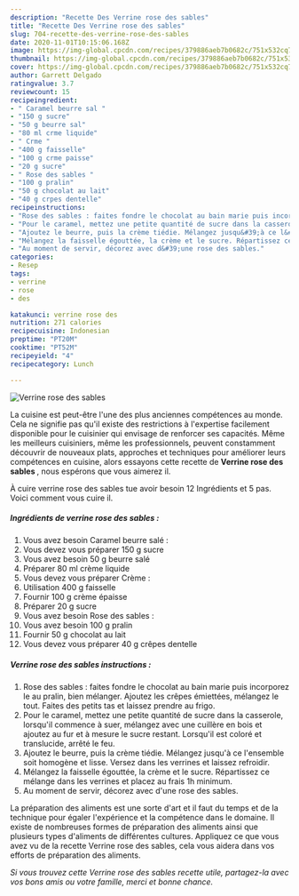 ```yaml
---
description: "Recette Des Verrine rose des sables"
title: "Recette Des Verrine rose des sables"
slug: 704-recette-des-verrine-rose-des-sables
date: 2020-11-01T10:15:06.168Z
image: https://img-global.cpcdn.com/recipes/379886aeb7b0682c/751x532cq70/verrine-rose-des-sables-photo-principale-de-la-recette.jpg
thumbnail: https://img-global.cpcdn.com/recipes/379886aeb7b0682c/751x532cq70/verrine-rose-des-sables-photo-principale-de-la-recette.jpg
cover: https://img-global.cpcdn.com/recipes/379886aeb7b0682c/751x532cq70/verrine-rose-des-sables-photo-principale-de-la-recette.jpg
author: Garrett Delgado
ratingvalue: 3.7
reviewcount: 15
recipeingredient:
- " Caramel beurre sal "
- "150 g sucre"
- "50 g beurre sal"
- "80 ml crme liquide"
- " Crme "
- "400 g faisselle"
- "100 g crme paisse"
- "20 g sucre"
- " Rose des sables "
- "100 g pralin"
- "50 g chocolat au lait"
- "40 g crpes dentelle"
recipeinstructions:
- "Rose des sables : faites fondre le chocolat au bain marie puis incorporez le au pralin, bien mélanger. Ajoutez les crêpes émiettées, mélangez le tout. Faites des petits tas et laissez prendre au frigo."
- "Pour le caramel, mettez une petite quantité de sucre dans la casserole, lorsqu&#39;il commence à suer, mélangez avec une cuillère en bois et ajoutez au fur et à mesure le sucre restant. Lorsqu&#39;il est coloré et translucide, arrêté le feu."
- "Ajoutez le beurre, puis la crème tiédie. Mélangez jusqu&#39;à ce l&#39;ensemble soit homogène et lisse. Versez dans les verrines et laissez refroidir."
- "Mélangez la faisselle égouttée, la crème et le sucre. Répartissez ce mélange dans les verrines et placez au frais 1h minimum."
- "Au moment de servir, décorez avec d&#39;une rose des sables."
categories:
- Resep
tags:
- verrine
- rose
- des

katakunci: verrine rose des 
nutrition: 271 calories
recipecuisine: Indonesian
preptime: "PT20M"
cooktime: "PT52M"
recipeyield: "4"
recipecategory: Lunch

---
```



![Verrine rose des sables](https://img-global.cpcdn.com/recipes/379886aeb7b0682c/751x532cq70/verrine-rose-des-sables-photo-principale-de-la-recette.jpg)

La cuisine est peut-être l'une des plus anciennes compétences au monde. Cela ne signifie pas qu'il existe des restrictions à l'expertise facilement disponible pour le cuisinier qui envisage de renforcer ses capacités. Même les meilleurs cuisiniers, même les professionnels, peuvent constamment découvrir de nouveaux plats, approches et techniques pour améliorer leurs compétences en cuisine, alors essayons cette recette de <strong> Verrine rose des sables </strong>, nous espérons que vous aimerez il.

<!--inarticleads1-->

À cuire verrine rose des sables tue avoir besoin 12 Ingrédients et 5 pas. Voici comment vous cuire il.

##### Ingrédients de verrine rose des sables :

1. Vous avez besoin  Caramel beurre salé :
1. Vous devez vous préparer 150 g sucre
1. Vous avez besoin 50 g beurre salé
1. Préparer 80 ml crème liquide
1. Vous devez vous préparer  Crème :
1. Utilisation 400 g faisselle
1. Fournir 100 g crème épaisse
1. Préparer 20 g sucre
1. Vous avez besoin  Rose des sables :
1. Vous avez besoin 100 g pralin
1. Fournir 50 g chocolat au lait
1. Vous devez vous préparer 40 g crêpes dentelle




<!--inarticleads2-->

##### Verrine rose des sables instructions :

1. Rose des sables : faites fondre le chocolat au bain marie puis incorporez le au pralin, bien mélanger. Ajoutez les crêpes émiettées, mélangez le tout. Faites des petits tas et laissez prendre au frigo.
1. Pour le caramel, mettez une petite quantité de sucre dans la casserole, lorsqu&#39;il commence à suer, mélangez avec une cuillère en bois et ajoutez au fur et à mesure le sucre restant. Lorsqu&#39;il est coloré et translucide, arrêté le feu.
1. Ajoutez le beurre, puis la crème tiédie. Mélangez jusqu&#39;à ce l&#39;ensemble soit homogène et lisse. Versez dans les verrines et laissez refroidir.
1. Mélangez la faisselle égouttée, la crème et le sucre. Répartissez ce mélange dans les verrines et placez au frais 1h minimum.
1. Au moment de servir, décorez avec d&#39;une rose des sables.




<!--inarticleads1-->

<p>
La préparation des aliments est une sorte d'art et il faut du temps et de la technique pour égaler l'expérience et la compétence dans le domaine. Il existe de nombreuses formes de préparation des aliments ainsi que plusieurs types d'aliments de différentes cultures. Appliquez ce que vous avez vu de la recette Verrine rose des sables, cela vous aidera dans vos efforts de préparation des aliments.
</p>

<p>
<i>Si vous trouvez cette Verrine rose des sables recette utile, partagez-la avec vos bons amis ou votre famille, merci et bonne chance.</i>
</p>
